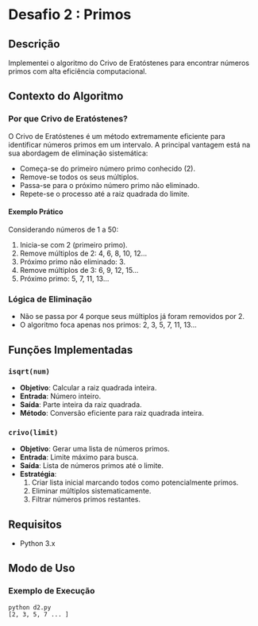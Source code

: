 # Desafio 2 : Primos

## Descrição
Implementei o algoritmo do Crivo de Eratóstenes para encontrar números primos com alta eficiência computacional.

## Contexto do Algoritmo

### Por que Crivo de Eratóstenes?

O Crivo de Eratóstenes é um método extremamente eficiente para identificar números primos em um intervalo. A principal vantagem está na sua abordagem de eliminação sistemática:

- Começa-se do primeiro número primo conhecido (2).
- Remove-se todos os seus múltiplos.
- Passa-se para o próximo número primo não eliminado.
- Repete-se o processo até a raiz quadrada do limite.

#### Exemplo Prático
Considerando números de 1 a 50:
1. Inicia-se com 2 (primeiro primo).
2. Remove múltiplos de 2: 4, 6, 8, 10, 12...
3. Próximo primo não eliminado: 3.
4. Remove múltiplos de 3: 6, 9, 12, 15...
5. Próximo primo: 5, 7, 11, 13...

### Lógica de Eliminação
- Não se passa por 4 porque seus múltiplos já foram removidos por 2.
- O algoritmo foca apenas nos primos: 2, 3, 5, 7, 11, 13...

## Funções Implementadas

### `isqrt(num)`
- **Objetivo**: Calcular a raiz quadrada inteira.
- **Entrada**: Número inteiro.
- **Saída**: Parte inteira da raiz quadrada.
- **Método**: Conversão eficiente para raiz quadrada inteira.

### `crivo(limit)`
- **Objetivo**: Gerar uma lista de números primos.
- **Entrada**: Limite máximo para busca.
- **Saída**: Lista de números primos até o limite.
- **Estratégia**:
  1. Criar lista inicial marcando todos como potencialmente primos.
  2. Eliminar múltiplos sistematicamente.
  3. Filtrar números primos restantes.

## Requisitos
- Python 3.x

## Modo de Uso

### Exemplo de Execução
```pycon
python d2.py
[2, 3, 5, 7 ... ]
